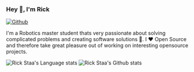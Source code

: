 ### Hey 👋, I'm Rick

[![Github](https://img.shields.io/github/followers/rickstaa?label=Follow&style=social)](https://github.com/rickstaa)

I'm a Robotics master student thats very passionate about solving complicated problems and creating software solutions :robot:. I :heart: Open Source and therefore take great pleasure out of working on interesting opensource projects.

![Rick Staa's Language stats](https://github-readme-stats-taupe-pi.vercel.app/api/top-langs/?username=rickstaa&layout=compact&langs_count=10&hide_border=1&role=ORGANIZATION_MEMBER,OWNER,COLLABORATOR)
![Rick Staa's Github stats](https://github-readme-stats-taupe-pi.vercel.app/api?username=rickstaa&show_icons=true&count_private=true&line_height=28&hide_border=1&include_all_commits=true&role=OWNER,COLLABORATOR)
